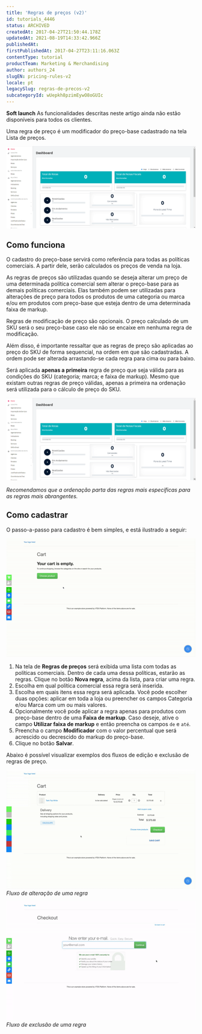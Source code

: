 ```yaml
---
title: 'Regras de preços (v2)'
id: tutorials_4446
status: ARCHIVED
createdAt: 2017-04-27T21:50:44.178Z
updatedAt: 2021-08-19T14:33:42.966Z
publishedAt: 
firstPublishedAt: 2017-04-27T23:11:16.063Z
contentType: tutorial
productTeam: Marketing & Merchandising
author: authors_24
slugEN: pricing-rules-v2
locale: pt
legacySlug: regras-de-precos-v2
subcategoryId: wUepkh8pzimEywO8oGUIc
---
```


**Soft launch**
As funcionalidades descritas neste artigo ainda não estão disponíveis para todos os clientes.

Uma regra de preço é um modificador do preço-base cadastrado na tela Lista de preços.

![new-dashboard-pricing-pt](https://raw.githubusercontent.com/vtexdocs/help-center-content/refs/heads/main/_1.gif)

## Como funciona

O cadastro do preço-base servirá como referência para todas as políticas comerciais. A partir dele, serão calculados os preços de venda na loja.

As regras de preços são utilizadas quando se deseja alterar um preço de uma determinada política comercial sem alterar o preço-base para as demais políticas comerciais. Elas também podem ser utilizadas para alterações de preço para todos os produtos de uma categoria ou marca e/ou em produtos com preço-base que esteja dentro de uma determinada faixa de markup.

Regras de modificação de preço são opcionais. O preço calculado de um SKU será o seu preço-base caso ele não se encaixe em nenhuma regra de modificação.

Além disso, é importante ressaltar que as regras de preço são aplicadas ao preço do SKU de forma sequencial, na ordem em que são cadastradas. A ordem pode ser alterada arrastando-se cada regra para cima ou para baixo. 

Será aplicada **apenas a primeira** regra de preço que seja válida para as condições do SKU (categoria; marca; e faixa de markup). Mesmo que existam outras regras de preço válidas, apenas a primeira na ordenação será utilizada para o cálculo de preço do SKU.

![new-dashboard-pricing-rule-reordering-pt](https://raw.githubusercontent.com/vtexdocs/help-center-content/refs/heads/main/_2.gif)

_Recomendamos que a ordenação parta das regras mais específicas para as regras mais abrangentes._

## Como cadastrar

O passo-a-passo para cadastro é bem simples, e está ilustrado a seguir:

![new-dashboard-pricing-add-rule-pt](https://raw.githubusercontent.com/vtexdocs/help-center-content/refs/heads/main/_3.gif)

1. Na tela de **Regras de preços** será exibida uma lista com todas as políticas comerciais. Dentro de cada uma dessa políticas, estarão as regras. Clique no botão **Nova regra**, acima da lista, para criar uma regra.
2. Escolha em qual política comercial essa regra será inserida.
3. Escolha em quais itens essa regra será aplicada. Você pode escolher duas opções: aplicar em toda a loja ou preencher os campos Categoria e/ou Marca com um ou mais valores.
4. Opcionalmente você pode aplicar a regra apenas para produtos com preço-base dentro de uma **Faixa de markup**. Caso deseje, ative o campo  **Utilizar faixa de markup** e então preencha os campos `de` e `até`.
5. Preencha o campo **Modificador** com o valor percentual que será acrescido ou decrescido do markup do preço-base.
6. Clique no botão **Salvar**.

Abaixo é possível visualizar exemplos dos fluxos de edição e exclusão de regras de preço. 

![new-dashboard-pricing-edit-rule-pt](https://raw.githubusercontent.com/vtexdocs/help-center-content/refs/heads/main/_4.gif)
*Fluxo de alteração de uma regra*

![new-dashboard-pricing-remove-rule-pt](https://raw.githubusercontent.com/vtexdocs/help-center-content/refs/heads/main/_5.gif)
*Fluxo de exclusão de uma regra*
